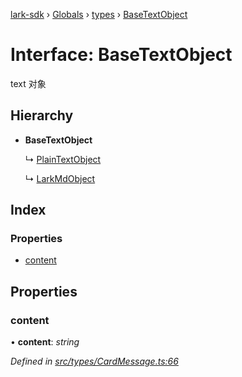 [lark-sdk](../README.md) › [Globals](../globals.md) › [types](../modules/types.md) › [BaseTextObject](types.basetextobject.md)

# Interface: BaseTextObject

text 对象

## Hierarchy

* **BaseTextObject**

  ↳ [PlainTextObject](types.plaintextobject.md)

  ↳ [LarkMdObject](types.larkmdobject.md)

## Index

### Properties

* [content](types.basetextobject.md#content)

## Properties

###  content

• **content**: *string*

*Defined in [src/types/CardMessage.ts:66](https://github.com/TbhT/lark-sdk/blob/5ecb791/src/types/CardMessage.ts#L66)*
